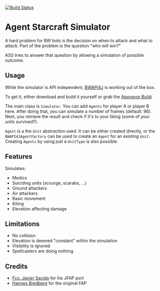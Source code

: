 [![Build Status](https://travis-ci.com/Bytekeeper/ass.svg?branch=master)](https://travis-ci.com/Bytekeeper/ass)

# Agent Starcraft Simulator
A hard problem for BW bots is the decision on when to attack and what to attack.
Part of the problem is the question "who will win?"

ASS tries to answer that question by allowing a simulation of possible outcome.

## Usage
While the simulator is API independent, [BWAPI4J](https://github.com/OpenBW/BWAPI4J)
is working out of the box.

To get it, either download and build it yourself or grab the
[Appveyor Build](https://ci.appveyor.com/project/Bytekeeper/ass/build/artifacts).

The main class is `Simulator`. You can add `Agents` for player A or player B here.
After doing that, you can simulate a number of frames (default: 96). Next, you
retrieve the result and check if it's to your liking (some of your units survived?).

`Agent` is a the `Unit` abstraction used. It can be either created directly, or 
the `BWAPI4JAgentFactory` can be used to create an `Agent` for an existing `Unit`.
Creating `Agents` by using just a `UnitType` is also possible.

## Features
Simulates:
* Medics
* Suiciding units (scourge, scarabs, ...)
* Ground attackers
* Air attackers
* Basic movement
* Kiting
* Elevation affecting damage

## Limitations
* No collision
* Elevation is deemed "constant" within the simulation
* Visibility is ignored
* Spellcasters are doing nothing

## Credits
* [Fco. Javier Sacido](https://github.com/Jabbo16) for his JFAP port
* [Hannes Bredberg](https://github.com/N00byEdge) for the original FAP  

